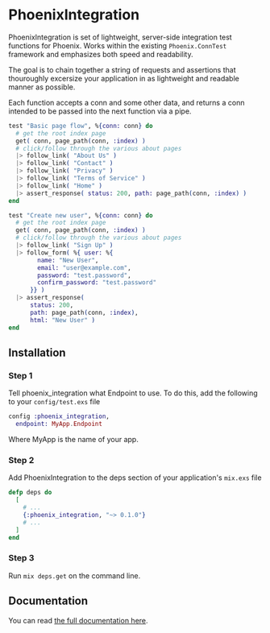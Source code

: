 PhoenixIntegration
========

PhoenixIntegration is set of lightweight, server-side integration test functions for Phoenix.
Works within the existing `Phoenix.ConnTest` framework and emphasizes both speed and readability.

The goal is to chain together a string of requests and assertions that thouroughly
excersize your application in as lightweight and readable manner as possible.

Each function accepts a conn and some other data, and returns a conn intended to be
passed into the next function via a pipe.

```elixir
test "Basic page flow", %{conn: conn} do
  # get the root index page
  get( conn, page_path(conn, :index) )
  # click/follow through the various about pages
  |> follow_link( "About Us" )
  |> follow_link( "Contact" )
  |> follow_link( "Privacy" )
  |> follow_link( "Terms of Service" )
  |> follow_link( "Home" )
  |> assert_response( status: 200, path: page_path(conn, :index) )
end

test "Create new user", %{conn: conn} do
  # get the root index page
  get( conn, page_path(conn, :index) )
  # click/follow through the various about pages
  |> follow_link( "Sign Up" )
  |> follow_form( %{ user: %{
        name: "New User",
        email: "user@example.com",
        password: "test.password",
        confirm_password: "test.password"
      }} )
  |> assert_response(
      status: 200,
      path: page_path(conn, :index),
      html: "New User" )
end
```

## Installation

### Step 1

Tell phoenix_integration what Endpoint to use.
To do this, add the following to your `config/test.exs` file

```elixir
config :phoenix_integration,
  endpoint: MyApp.Endpoint
```

Where MyApp is the name of your app.

### Step 2

Add PhoenixIntegration to the deps section of your application's `mix.exs` file

```elixir
defp deps do
  [
    # ...
    {:phoenix_integration, "~> 0.1.0"}
    # ...
  ]
end
```
### Step 3

Run `mix deps.get` on the command line.

## Documentation

You can read [the full documentation here](https://hexdocs.pm/phoenix_integration).


